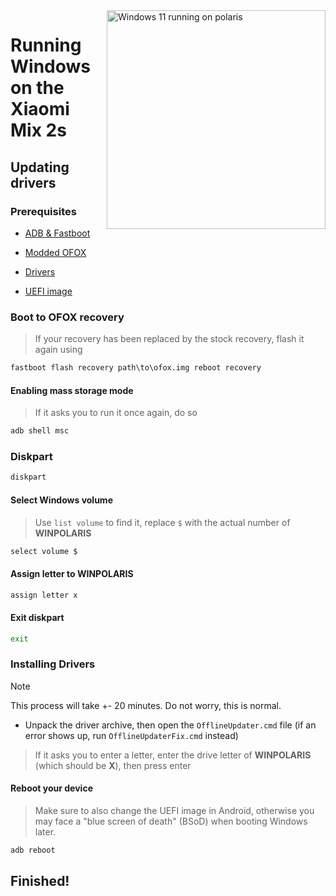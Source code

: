 <img align="right" src="https://github.com/n00b69/woa-polaris/blob/main/polaris.png" width="350" alt="Windows 11 running on polaris">

# Running Windows on the Xiaomi Mix 2s

## Updating drivers

### Prerequisites
- [ADB & Fastboot](https://developer.android.com/studio/releases/platform-tools)

- [Modded OFOX](https://github.com/n00b69/woa-polaris/releases/download/Files/ofox.img)
  
- [Drivers](https://github.com/n00b69/woa-POLARIS/releases/tag/Drivers)

- [UEFI image](https://github.com/n00b69/woa-polaris/releases/tag/UEFI)

### Boot to OFOX recovery
> If your recovery has been replaced by the stock recovery, flash it again using
```cmd
fastboot flash recovery path\to\ofox.img reboot recovery
```

#### Enabling mass storage mode
> If it asks you to run it once again, do so
```cmd
adb shell msc
```

### Diskpart
```cmd
diskpart
```

#### Select Windows volume
> Use `list volume` to find it, replace `$` with the actual number of **WINPOLARIS**
```cmd
select volume $
```

#### Assign letter to WINPOLARIS
```cmd
assign letter x
```

#### Exit diskpart
```cmd
exit
```

### Installing Drivers
> [!Note]
> This process will take +- 20 minutes. Do not worry, this is normal.

- Unpack the driver archive, then open the `OfflineUpdater.cmd` file (if an error shows up, run `OfflineUpdaterFix.cmd` instead)

> If it asks you to enter a letter, enter the drive letter of **WINPOLARIS** (which should be **X**), then press enter

#### Reboot your device
> Make sure to also change the UEFI image in Android, otherwise you may face a "blue screen of death" (BSoD) when booting Windows later.
```cmd
adb reboot
```

## Finished!


















